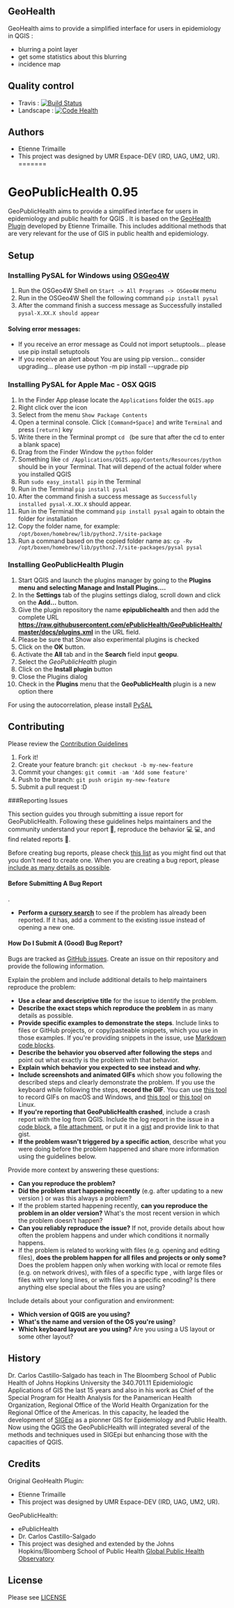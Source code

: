 ## GeoHealth

GeoHealth aims to provide a simplified interface for users in epidemiology in QGIS : 
 * blurring a point layer
 * get some statistics about this blurring
 * incidence map

## Quality control
 * Travis : [![Build Status](https://api.travis-ci.org/Gustry/GeoHealth.svg)](https://travis-ci.org/Gustry/GeoHealth)
 * Landscape : [![Code Health](https://landscape.io/github/Gustry/GeoHealth/master/landscape.svg?style=flat)](https://landscape.io/github/Gustry/GeoHealth/master)

## Authors
  * Etienne Trimaille
  * This project was designed by UMR Espace-DEV (IRD, UAG, UM2, UR).
=======

# GeoPublicHealth 0.95

GeoPublicHealth aims to provide a simplified interface for users in epidemiology and public health for QGIS . It is based on the [GeoHealth Plugin](https://github.com/Gustry/GeoHealth) developed by Etienne Trimaille. This includes additional methods that are very relevant for the use of GIS in public health and epidemiology.

## Setup

### Installing PySAL for Windows using [OSGeo4W](http://trac.osgeo.org/osgeo4w/)

  1. Run the OSGeo4W Shell on `Start -> All Programs -> OSGeo4W` menu
  2. Run in the OSGeo4W Shell  the following command  `pip install pysal`
  3. After the command finish a success message as Successfully installed `pysal-X.XX.X should appear`

#### Solving error messages:
  * If you receive an error message as Could not import setuptools... please use pip install setuptools 
  * If you receive an alert about You are using pip version… consider upgrading… please use python -m pip install --upgrade pip

### Installing PySAL for Apple Mac - OSX QGIS
  1. In the Finder App please locate the `Applications` folder the `QGIS.app`
  1. Right click over the icon
  1. Select from the menu `Show Package Contents`
  1. Open a terminal console. Click `[Command+Space]` and write `Terminal` and press `[return]` key
  1. Write there in the Terminal prompt `cd ` (be sure that after the cd to enter a blank space)
  1. Drag from the Finder Window the `python` folder
  1. Something like `cd /Applications/QGIS.app/Contents/Resources/python` should be in your Terminal. That will depend of the actual folder where you installed QGIS
  1. Run `sudo easy_install pip` in the Terminal
  1. Run in the Terminal `pip install pysal`
  1. After the command finish a success message as `Successfully installed pysal-X.XX.X` should appear.
  1. Run in the Terminal the command  `pip install pysal` again to obtain the folder for installation
  1. Copy the folder name, for example: `/opt/boxen/homebrew/lib/python2.7/site-package`
  1. Run a command based on the copied folder name as: `cp -Rv /opt/boxen/homebrew/lib/python2.7/site-packages/pysal pysal`

### Installing GeoPublicHealth Plugin
  1. Start QGIS and launch the plugins manager by going to the **Plugins menu and selecting Manage and Install Plugins….**
  1. In the **Settings** tab of the plugins settings dialog, scroll down and click on the **Add…** button.
  1. Give the plugin repository the name **epipublichealth** and then add the complete URL **https://raw.githubusercontent.com/ePublicHealth/GeoPublicHealth/master/docs/plugins.xml** in the URL field.
  1. Please be sure that Show also experimental plugins is checked
  1. Click on the **OK** button.
  1. Activate the **All** tab and in the **Search** field input **geopu**.
  1. Select the *GeoPublicHealth* plugin
  1. Click on the **Install plugin** button
  1. Close the Plugins dialog 
  1. Check in the **Plugins** menu that the **GeoPublicHealth** plugin is a new option there

For using the autocorrelation, please install [PySAL](https://pysal.readthedocs.io/ )


## Contributing
Please review the [Contribution Guidelines](CONTRIBUTING.md)

  1. Fork it!
  2. Create your feature branch: `git checkout -b my-new-feature`
  3. Commit your changes: `git commit -am 'Add some feature'`
  4. Push to the branch: `git push origin my-new-feature`
  5. Submit a pull request :D

###Reporting Issues

This section guides you through submitting a issue report for GeoPublicHealth. Following these guidelines helps maintainers and the community understand your report :pencil:, reproduce the behavior :computer: :computer:, and find related reports :mag_right:.

Before creating bug reports, please check [this list](#before-submitting-a-bug-report) as you might find out that you don't need to create one. When you are creating a bug report, please [include as many details as possible](#how-do-i-submit-a-good-bug-report).

#### Before Submitting A Bug Report
.
* **Perform a [cursory search](https://github.com/ePublicHealth/GeoPublicHealth/issues)** to see if the problem has already been reported. If it has, add a comment to the existing issue instead of opening a new one.

#### How Do I Submit A (Good) Bug Report?

Bugs are tracked as [GitHub issues](https://guides.github.com/features/issues/). Create an issue on thir repository and provide the following information.

Explain the problem and include additional details to help maintainers reproduce the problem:

* **Use a clear and descriptive title** for the issue to identify the problem.
* **Describe the exact steps which reproduce the problem** in as many details as possible. 
* **Provide specific examples to demonstrate the steps**. Include links to files or GitHub projects, or copy/pasteable snippets, which you use in those examples. If you're providing snippets in the issue, use [Markdown code blocks](https://help.github.com/articles/markdown-basics/#multiple-lines).
* **Describe the behavior you observed after following the steps** and point out what exactly is the problem with that behavior.
* **Explain which behavior you expected to see instead and why.**
* **Include screenshots and animated GIFs** which show you following the described steps and clearly demonstrate the problem. If you use the keyboard while following the steps, **record the GIF**. You can use [this tool](http://www.cockos.com/licecap/) to record GIFs on macOS and Windows, and [this tool](https://github.com/colinkeenan/silentcast) or [this tool](https://github.com/GNOME/byzanz) on Linux.
* **If you're reporting that GeoPublicHealth crashed**, include a crash report with the log from QGIS. Include the log report in the issue in a [code block](https://help.github.com/articles/markdown-basics/#multiple-lines), a [file attachment](https://help.github.com/articles/file-attachments-on-issues-and-pull-requests/), or put it in a [gist](https://gist.github.com/) and provide link to that gist.
* **If the problem wasn't triggered by a specific action**, describe what you were doing before the problem happened and share more information using the guidelines below.

Provide more context by answering these questions:

* **Can you reproduce the problem?**
* **Did the problem start happening recently** (e.g. after updating to a new version ) or was this always a problem?
* If the problem started happening recently, **can you reproduce the problem in an older version?** What's the most recent version in which the problem doesn't happen?
* **Can you reliably reproduce the issue?** If not, provide details about how often the problem happens and under which conditions it normally happens.
* If the problem is related to working with files (e.g. opening and editing files), **does the problem happen for all files and projects or only some?** Does the problem happen only when working with local or remote files (e.g. on network drives), with files of a specific type , with large files or files with very long lines, or with files in a specific encoding? Is there anything else special about the files you are using?

Include details about your configuration and environment:

* **Which version of QGIS are you using?** 
* **What's the name and version of the OS you're using**?
* **Which keyboard layout are you using?** Are you using a US layout or some other layout?

## History
Dr. Carlos Castillo-Salgado has teach in The Bloomberg School of Public Health of Johns Hopkins University the 340.701.11 Epidemiologic Applications of GIS the last 15 years and also in his work as Chief of the Special Program for Health Analysis for the Panamerican Health Organization, Regional Office of the World Health Organization for the Regional Office of the Americas. In this capacity, he leaded the development of [SIGEpi](http://ais.paho.org/sigepi/index.asp?xml=sigepi/index.htm&lang=en) as a pionner GIS for Epidemiology and Public Health. Now using the QGIS the GeoPublicHealth will integrated several of the methods and techniques used in SIGEpi but enhancing those with the capacities of QGIS.
  
## Credits

Original GeoHealth Plugin:
   * Etienne Trimaille
   * This project was designed by UMR Espace-DEV (IRD, UAG, UM2, UR).

GeoPublicHealth:
  * ePublicHealth
  * Dr. Carlos Castillo-Salgado
  * This project was desighed and extended by the Johns Hopkins/Bloomberg School of Public Health [Global Public Health Observatory](http://gpho.info/)

## License
Please see [LICENSE](LICENSE)
